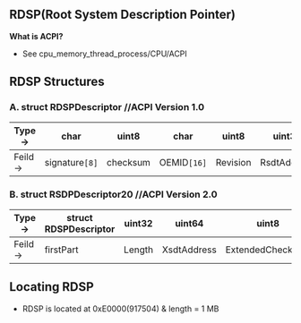 ## RDSP(Root System Description Pointer)

**What is ACPI?**
- See cpu_memory_thread_process/CPU/ACPI

## RDSP Structures
### A. struct RDSPDescriptor          //ACPI Version 1.0

| Type-> | char | uint8 | char | uint8 | uint32 |
| --- | --- | --- | --- | --- | --- |
| Feild -> | signature`[8]` | checksum | OEMID`[16]` | Revision | RsdtAddress |

### B. struct RSDPDescriptor20       //ACPI Version 2.0

| Type-> | struct RDSPDescriptor | uint32 | uint64 | uint8 | uint8 |
| --- | --- | --- | --- | --- | --- |
| Feild -> | firstPart | Length | XsdtAddress | ExtendedChecksum | reserved`[3]` |

## Locating RDSP
- RDSP is located at 0xE0000(917504) & length = 1 MB

  

